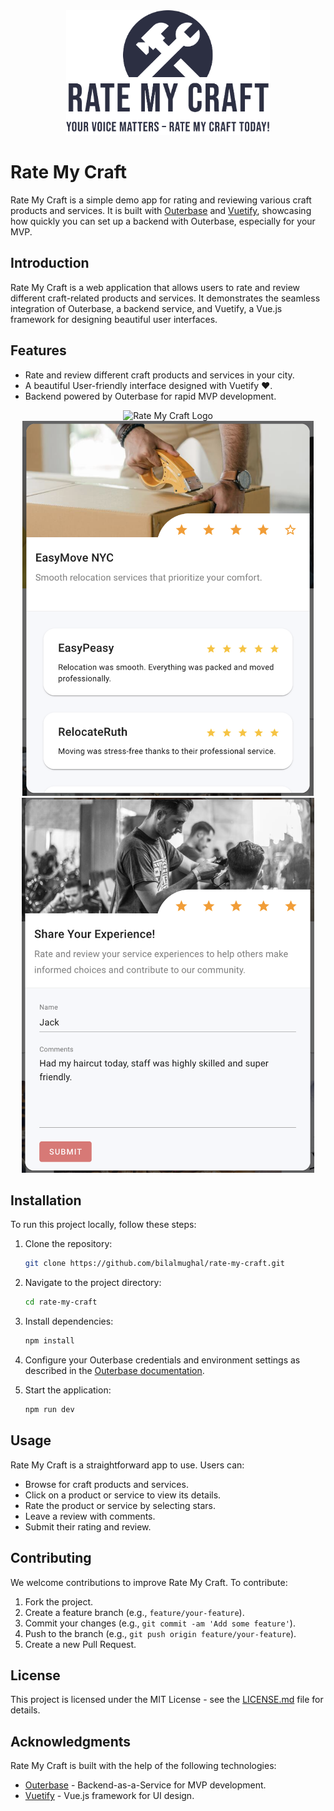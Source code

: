 <div align="center">
<img src="/src/assets/logo.png" alt="Rate My Craft Logo" width="auto" height="200" />
</div>

# Rate My Craft

Rate My Craft is a simple demo app for rating and reviewing various craft products and services. It is built with [Outerbase](https://outernase.com) and [Vuetify](https://vuetifyjs.com), showcasing how quickly you can set up a backend with Outerbase, especially for your MVP.

## Introduction

Rate My Craft is a web application that allows users to rate and review different craft-related products and services. It demonstrates the seamless integration of Outerbase, a backend service, and Vuetify, a Vue.js framework for designing beautiful user interfaces.

## Features

- Rate and review different craft products and services in your city.
- A beautiful User-friendly interface designed with Vuetify ❤️.
- Backend powered by Outerbase for rapid MVP development.

<div align="center">
<img src="/src/assets/screenshots/home.png" alt="Rate My Craft Logo" width="auto" height="800" />
</div>
<div align="center">
<img src="/src/assets/screenshots/view-ratings.png" alt="Rate My Craft Logo" width="auto" height="600" />
<img src="/src/assets/screenshots/rate.png" alt="Rate My Craft Logo" width="auto" height="600" />
</div>

## Installation

To run this project locally, follow these steps:

1. Clone the repository:

   ```bash
   git clone https://github.com/bilalmughal/rate-my-craft.git
   ```

2. Navigate to the project directory:

   ```bash
   cd rate-my-craft
   ```

3. Install dependencies:

   ```bash
   npm install
   ```

4. Configure your Outerbase credentials and environment settings as described in the [Outerbase documentation](https://docs.outerbase.com).

5. Start the application:

   ```bash
   npm run dev
   ```

## Usage

Rate My Craft is a straightforward app to use. Users can:

- Browse for craft products and services.
- Click on a product or service to view its details.
- Rate the product or service by selecting stars.
- Leave a review with comments.
- Submit their rating and review.

## Contributing

We welcome contributions to improve Rate My Craft. To contribute:

1. Fork the project.
2. Create a feature branch (e.g., `feature/your-feature`).
3. Commit your changes (e.g., `git commit -am 'Add some feature'`).
4. Push to the branch (e.g., `git push origin feature/your-feature`).
5. Create a new Pull Request.

## License

This project is licensed under the MIT License - see the [LICENSE.md](LICENSE.md) file for details.

## Acknowledgments

Rate My Craft is built with the help of the following technologies:

- [Outerbase](https://outerbase.com/) - Backend-as-a-Service for MVP development.
- [Vuetify](https://vuetifyjs.com) - Vue.js framework for UI design.
